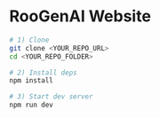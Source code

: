 # RooGenAI Website


```bash
# 1) Clone
git clone <YOUR_REPO_URL>
cd <YOUR_REPO_FOLDER>

# 2) Install deps
npm install

# 3) Start dev server
npm run dev
